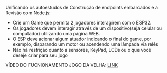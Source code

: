 Unificando os autoestudos de Construção de endpoints embarcados e a Revisão com Node.js:

- Crie um Game que permita 2 jogadores interagirem com o ESP32. 
- Os jogadores devem interagir através de um dispositivo(seja celular ou computador) utilizando uma página WEB. 
- O ESP deve acionar algum atuador indicando o final do game, por exemplo, disparando um motor ou acendendo uma lâmpada via relês
- Não há restrição quanto a sensores, KeyPad, LCDs ou o que você deseje criar para seu jogo

VÍDEO DO FUCNIONAMENTO JOGO DA VELHA:
<a href="https://drive.google.com/file/d/1CHk8mIDsCHxfx1proeRjL-cEZ-wsyvxN/view?usp=share_link">LINK</a>
